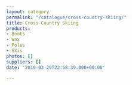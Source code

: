 ```yaml
---
layout: category
permalink: "/catalogue/cross-country-skiing/"
title: Cross-Country Skiing
products:
- Boots
- Wax
- Poles
- Skis
photos: []
suppliers: []
date: '2019-03-29T22:58:39.000+00:00'

---
```

